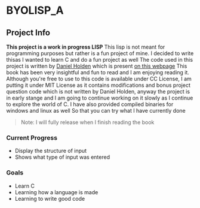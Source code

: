 # BYOLISP_A

## Project Info
**This project is a work in progress LISP**
This lisp is not meant for programming purposes but rather is a fun project of mine. I decided to write thisas I wanted to learn C and do a fun project as well
The code used in this project is written by [Daniel Holden](https://github.com/orangeduck) which is present [on this webpage](https://github.com/orangeduck/BuildYourOwnLisp)
This book has been very insightful and fun to read and I am enjoying reading it.
Although you're free to use to this code is available under CC License, I am putting it under MIT License as it contains modifications and bonus project question code which is not written by Daniel Holden, anyway the project is in early stange and I am going to continue working on it slowly as I continue to explore the world of C.
I have also provided compiled binaries for windows and linux as well So that you can try what I have currently done
> Note: I will fully release when I finish reading the book
### Current Progress
- Display the structure of input
- Shows what type of input was entered

### Goals
- Learn C
- Learning how a language is made
- Learning to write good code